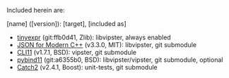 Included herein are:

[name] ([version]): [target], [included as]
- [tinyexpr](https://github.com/codeplea/tinyexpr) (git:ffb0d41, Zlib): libvipster, always enabled
- [JSON for Modern C++](https://github.com/nlohmann/json) (v3.3.0, MIT): libvipster, git submodule
- [CLI11](https://github.com/CLIUtils/CLI11) (v1.7.1, BSD): vipster, git submodule
- [pybind11](https://github.com/pybind/pybind11) (git:a6355b0, BSD): libvipster/vipster, git submodule, optional
- [Catch2](https://github.com/catchorg/Catch2) (v2.4.1, Boost): unit-tests, git submodule
